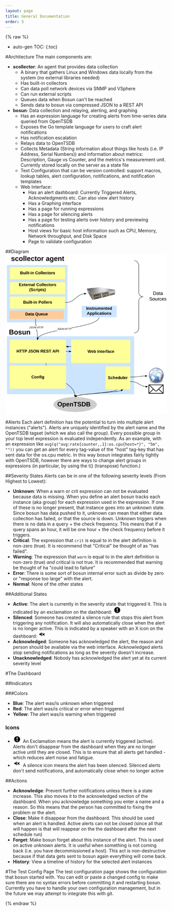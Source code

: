 ```yaml
---
layout: page
title: General Documentation
order: 5
---
```


{% raw %}

* auto-gen TOC:
{:toc}

#Architecture 
The main components are:

 * **scollector**: An agent that provides data collection
   * A binary that gathers Linux and Windows data locally from the system (no external libraries needed) 
   * Has built-in collectors
   * Can data poll network devices via SNMP and VSphere
   * Can run external scripts
   * Queues data when Bosun can't be reached
   * Sends data to bosun via compressed JSON to a REST API
 * **bosun**: Data collection and relaying, alerting, and graphing 
   * Has an expression language for creating alerts from time-series data queried from OpenTSDB
   * Exposes the Go template language for users to craft alert notifications
   * Has notification escalation
   * Relays data to OpenTSDB
   * Collects Metadata (String information about things like hosts (i.e. IP Address, Serial Numbers)) and information about metrics: Description, Gauge vs Counter, and the metrics's measurement unit. Currently stored locally on the server as a state file
   * Text Configuration that can be version controlled: support macros, lookup tables, alert configuration, notifications, and notification templates 
   * Web Interface: 
     * Has an alert dashboard: Currently Triggered Alerts, Acknowledgments etc. Can also view alert history
     * Has a Graphing interface
     * Has a page for running expressions
     * Has a page for silencing alerts 
     * Has a page for testing alerts over history and previewing notifications
     * Host views for basic host information such as CPU, Memory, Network throughput, and Disk Space
     * Page to validate configuration

##Diagram
![Architecture Diagram](public/arch.png)

#Alerts
Each alert definition has the potential to turn into multiple alert instances ("alerts"). Alerts are uniquely identified by the alert name and the OpenTSDB tagset (which we also call the group). Every possible group in your top level expression is evaluated independently. As an example, with an expression like `avg(q("avg:rate{counter,,1}:os.cpu{host=*}", "5m", ""))` you can get an alert for every tag-value of the "host" tag-key that has sent data for the os.cpu metric. In this way bosun integrates fairly tightly with OpenTSDB, however there are ways to change alert groups in expressions (in particular, by using the t() (transpose) function.)

##Severity States
Alerts can be in one of the following severity levels (From Highest to Lowest):

 * **Unknown**: When a warn or crit expression can not be evaluated because data is missing. When you define an alert bosun tracks each instance (aka group) for each expression used in the expression. If one of these is no longer present, that instance goes into an unknown state. Since bosun has data pushed to it, unknown can mean that either data collection has failed, or that the source is down. Unknown triggers when there is no data in a query + the check frequency. This means that if a query spans an hour, it will be one hour + the check frequency before it triggers.
 * **Critical**: The expression that `crit` is equal to in the alert definition is non-zero (true). It is recommend that "Critical" be thought of as "has failed".
 * **Warning**: The expression that `warn` is equal to in the alert definition is non-zero (true) *and* critical is not true. It is recommended that warning be thought of ha "could lead to failure"
 * **Error**: There is some sort of bosun internal error such as divide by zero or "response too large" with the alert.
 * **Normal**: None of the other states

##Additional States
 * **Active**: The alert is currently in the severity state that triggered it. This is indicated by an exclamation on the dashboard: ![Exclamation Glyph](public/exclamation.png)
 * **Silenced**: Someone has created a silence rule that stops this alert from triggering any notification. It will also automatically close when the alert is no longer active. This is indicated by a speaker with an X icon on the dashboard: ![Silence Glyph](public/silence.png) 
 * **Acknowledged**: Someone has acknowledged the alert, the reason and person should be available via the web interface. Acknowledged alerts stop sending notifications as long as the severity doesn't increase.
 * **Unacknowledged**: Nobody has acknowledged the alert yet at its current severity level

#The Dashboard

##Indicators

###Colors

 * **Blue**: The alert was/is unknown when triggered
 * **Red**: The alert was/is critical or error when triggered
 * **Yellow**: The alert was/is warning when triggered

### Icons

 * ![Exclamation Glyph](public/exclamation.png) An Exclamation means the alert is currently triggered (active). Alerts don't disappear from the dashboard when they are no longer active until they are closed. This is to ensure that all alerts get handled - which reduces alert noise and fatigue.
 * ![Silence Glyph](public/silence.png) A silence icon means the alert has been silenced. Silenced alerts don't send notifications, and automatically close when no longer active


##Actions

 * **Acknowledge**: Prevent further notifications unless there is a state increase. This also moves it to the acknowledged section of the dashboard. When you acknowledge something you enter a name and a reason. So this means that the person has committed to fixing the problem or the alert.
 * **Close**: Make it disappear from the dashboard. This should be used when an alert is handled. Active alerts can not be closed (since all that will happen is that will reappear on the the dashboard after the next schedule run)
 * **Forget**: Make bosun forget about this instance of the alert. This is used on active unknown alerts. It is useful when something is not coming back (i.e. you have decommissioned a host). This act is non-destructive because if that data gets sent to bosun again everything will come back.
 * **History**: View a timeline of history for the selected alert instances

#The Test Config Page
The test configuration page shows the configuration that bosun started with. You can edit or paste a changed config to make sure there are no syntax errors before committing it and restarting bosun. Currently you have to handle your own configuration management, but in the future we may attempt to integrate this with git.




{% endraw %}
